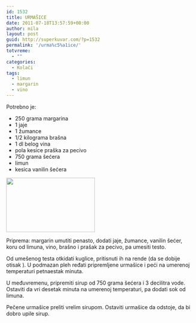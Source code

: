 ```yaml
---
id: 1532
title: URMAŠICE
date: 2011-07-18T13:57:59+00:00
author: mila
layout: post
guid: http://superkuvar.com/?p=1532
permalink: '/urma%c5%a1ice/'
totvreme:
  - ""
categories:
  - Kolači
tags:
  - limun
  - margarin
  - vino
---
```

Potrebno je:

  * 250 grama margarina
  * 1 jaje
  * 1 žumance
  * 1/2 kilograma brašna
  * 1 dl belog vina
  * pola kesice praška za pecivo
  * 750 grama šećera
  * limun
  * kesica vanilin šećera

<img class="alignnone size-full wp-image-1537" title="images" src="//superkuvar.com/wp-content/uploads/2011/07/images-e1310997464650.jpg" alt="" width="237" height="145" /> 

Priprema: margarin umutiti penasto, dodati jaje, žumance, vanilin šećer, koru od limuna, vino, brašno i prašak za pecivo, pa umesiti testo.

Od umešenog testa otkidati kuglice, pritisnuti ih na rende (da se dobije otisak ). U podmazan pleh ređati pripremljene urmašice i peći na umerenoj temperaturi petnaestak minuta.

U međuvremenu, pripremiti sirup od 750 grama šećera i 3 decilitra vode. Ostaviti da vri desetak minuta na umerenoj temperaturi, pa dodati sok od limuna.

Pečene urmašice preliti vrelim sirupom. Ostaviti urmašice da odstoje, da bi dobro upile sirup.
